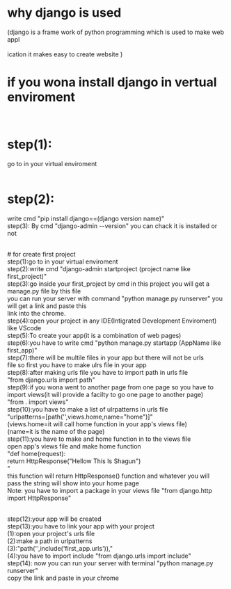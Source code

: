 # why django is used<br>
(django is a frame work of python programming which is used to make web appl<br>
<br>
ication it makes easy to create website )
<br>

# if you wona install django in vertual enviroment 
<br>
<h1>step(1):</h1> go to in your virtual enviroment<br>
<br> <h1>step(2):</h1> write cmd "pip install django==(django version name)"
<br>step(3): By cmd "django-admin --version" you can chack it is installed or not

<br># for create first project
<br>step(1):go to in your virtual enviroment
<br>step(2):write cmd "django-admin startproject (project name like first_project)" 
<br>step(3):go inside your first_project by cmd in this project you will get a manage.py file by this file
    <br>    you can run your server with command "python manage.py runserver" you will get a link and paste this 
        <br>link into the chrome.
<br>step(4):open your project in any IDE(Intigrated Development Enviroment) like VScode
<br>step(5):To create your app(it is a combination of web pages)
<br>step(6):you have to write cmd "python manage.py startapp (AppName like first_app)"
<br>step(7):there will be multile files in your app but there will not be urls
    <br>    file so first you have to make ulrs file in your app
<br>step(8):after making urls file you have to import path in urls file
   <br>     "from django.urls import path" 
<br>step(9):if you wona went to another page from one page so you have to 
    <br>    import views(it will provide a facilty to go one page to another page)
       <br> "from . import views"
<br>step(10):you have to make a list of ulrpatterns in urls file
    <br>     "urlpatterns=[path('',views.home,name="home")]"
        <br> (views.home=it will call home function in your app's views file)
         <br>(name=it is the name of the page)
<br>step(11):you have to make and home function in to the views file 
    <br>     open app's views file and make home function
        <br>"def home(request):
            <br>   return HttpResponse("Hellow This Is Shagun")
        <br>"
      <br>  this function will return HttpResponse() function and whatever you will
        <br>pass the string will show into your home page
 <br> Note: you have to import a package in your views file "from django.http import HttpResponse"

<br>step(12):your app will be created 
<br>step(13):you have to link your app with your project
    <br>       (1):open your project's urls file
     <br>      (2):make a path in urlpatterns
         <br>  (3):"path('',include('first_app.urls')),"
           <br>(4):you have to import include "from django.urls import include"
<br>step(14): now you can run your server with terminal "python manage.py runserver"
    <br>      copy the link and paste in your chrome
